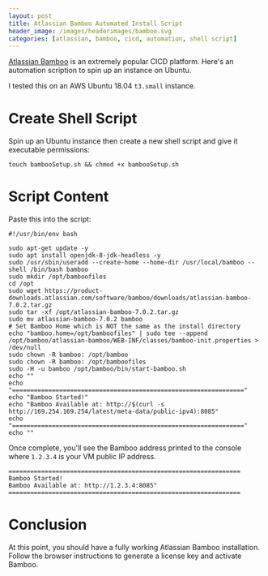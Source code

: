 ```yaml
---
layout: post
title: Atlassian Bamboo Automated Install Script
header_image: /images/headerimages/bamboo.svg
categories: [atlassian, bamboo, cicd, automation, shell script]
---
```


[Atlassian Bamboo](https://www.atlassian.com/software/bamboo) is an extremely popular CICD platform. Here's an automation scription to spin up an instance on Ubuntu.

I tested this on an AWS Ubuntu 18.04 `t3.small` instance. 

# Create Shell Script
Spin up an Ubuntu instance then create a new shell script and give it executable permissions:

```
touch bambooSetup.sh && chmod +x bambooSetup.sh
```

# Script Content
Paste this into the script:

```
#!/usr/bin/env bash

sudo apt-get update -y
sudo apt install openjdk-8-jdk-headless -y
sudo /usr/sbin/useradd --create-home --home-dir /usr/local/bamboo --shell /bin/bash bamboo
sudo mkdir /opt/bamboofiles
cd /opt
sudo wget https://product-downloads.atlassian.com/software/bamboo/downloads/atlassian-bamboo-7.0.2.tar.gz
sudo tar -xf /opt/atlassian-bamboo-7.0.2.tar.gz
sudo mv atlassian-bamboo-7.0.2 bamboo
# Set Bamboo Home which is NOT the same as the install directory
echo "bamboo.home=/opt/bamboofiles" | sudo tee --append /opt/bamboo/atlassian-bamboo/WEB-INF/classes/bamboo-init.properties > /dev/null
sudo chown -R bamboo: /opt/bamboo
sudo chown -R bamboo: /opt/bamboofiles
sudo -H -u bamboo /opt/bamboo/bin/start-bamboo.sh
echo ""
echo "================================================================"
echo "Bamboo Started!"
echo "Bamboo Available at: http://$(curl -s http://169.254.169.254/latest/meta-data/public-ipv4):8085"
echo "================================================================"
echo ""
```

Once complete, you'll see the Bamboo address printed to the console where `1.2.3.4` is your VM public IP address.

```
================================================================
Bamboo Started!
Bamboo Available at: http://1.2.3.4:8085"
================================================================
```

# Conclusion
At this point, you should have a fully working Atlassian Bamboo installation. Follow the browser instructions to generate a license key and activate Bamboo.

